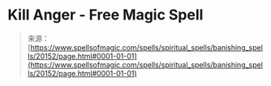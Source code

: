 <!--yml
category: 未分类
date: 2024-06-12 19:02:47
-->

# Kill Anger - Free Magic Spell

> 来源：[https://www.spellsofmagic.com/spells/spiritual_spells/banishing_spells/20152/page.html#0001-01-01](https://www.spellsofmagic.com/spells/spiritual_spells/banishing_spells/20152/page.html#0001-01-01)